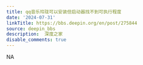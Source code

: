 ```yaml
---
title: qq音乐玲珑可以安装但启动器找不到可执行程度
date: '2024-07-31'
linkTitle: https://bbs.deepin.org/en/post/275844
source: deepin_bbs
description:  深度之家 
disable_comments: true
---
```

NA
